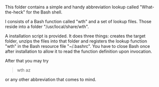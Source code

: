 This folder contains a simple and handy abbreviation lookup called "What-the-heck" for the Bash shell.

I consists of a Bash function called "wth" and a set of lookup files. Those reside into a folder "/usr/local/share/wth".

A installation script is provided. It does three things: creates the target folder, unzips the files into that folder and registers the lookup function "wth" in the Bash resource file "~/.bashrc". You have to close Bash once after installation to allow it to read the function definition upon invocation.

After that you may try
> wth az

or any other abbreviation that comes to mind.
